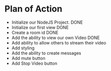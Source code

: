 # Plan of Action

- Initialize our NodeJS Project. DONE
- Initialize our first view DONE
- Create a room id DONE
- Add the ability to view our own Video DONE
- Add ability to allow others to stream their video
- Add styling
- Add the ability to create messages
- Add mute button
- Add Stop Video button
